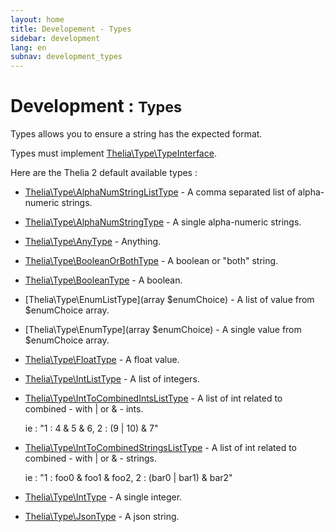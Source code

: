 ```yaml
---
layout: home
title: Developement - Types
sidebar: development
lang: en
subnav: development_types
---
```


<div class="page-header">
    <h1>Development : <small>Types</small></h1>
</div>

Types allows you to ensure a string has the expected format.

Types must implement [Thelia\Type\TypeInterface]().

Here are the Thelia 2 default available types :

 * [Thelia\Type\AlphaNumStringListType]() - A comma separated list of alpha-numeric strings.
 * [Thelia\Type\AlphaNumStringType]() - A single alpha-numeric strings.
 * [Thelia\Type\AnyType]() - Anything.
 * [Thelia\Type\BooleanOrBothType]() - A boolean or "both" string.
 * [Thelia\Type\BooleanType]() - A boolean.
 * [Thelia\Type\EnumListType](array $enumChoice) - A list of value from $enumChoice array.
 * [Thelia\Type\EnumType](array $enumChoice) - A single value from $enumChoice array.
 * [Thelia\Type\FloatType]() - A float value.
 * [Thelia\Type\IntListType]() - A list of integers.
 * [Thelia\Type\IntToCombinedIntsListType]() - A list of int related to combined - with | or & - ints.

    ie : "1 : 4 & 5 & 6, 2 : (9 | 10) & 7"
 * [Thelia\Type\IntToCombinedStringsListType]() - A list of int related to combined - with | or & - strings.

    ie : "1 : foo0 & foo1 & foo2, 2 : (bar0 | bar1) & bar2"
 * [Thelia\Type\IntType]() - A single integer.
 * [Thelia\Type\JsonType]() - A json string.
